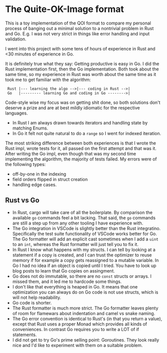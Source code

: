 # The Quite-OK-Image format

This is a toy implementation of the QOI format to compare my personal process of banging out a minimal solution to a nontrivial problem in Rust and Go. E.g. I was not very strict in things like error handling and input validation.

I went into this project with some tens of hours of experience in Rust and <30 minutes of experience in Go.

It is definitely true what they say: Getting productive is easy in Go. I did the Rust implementation first, then the Go implementation. Both took about the same time, so my experience in Rust was worth about the same time as it took me to get familiar with the algorithm:

```
 Rust |--- learning the algo -->|--- coding in Rust -->|
 Go   |--------- learning Go and coding in Go -------->|
 ```

Code-style wise my focus was on getting shit done, so both solutions don't deserve a prize and are at best mildly idiomatic for the respective languages. 
* In Rust I am always drawn towards iterators and handling state by matching Enums. 
* In Go it felt not quite natural to do a `range` so I went for indexed iteration.

The most striking difference between both experiences is that I wrote the Rust impl, wrote tests for it, all passed on the first attempt and that was it. After writing the Go impl, even though that was my second time implementing the algorithm, the majority of tests failed. My errors were of the following types:
* off-by-one in the indexing
* field orders flipped in struct creation
* handling edge cases.

## Rust vs Go

* In Rust, cargo will take care of all the boilerplate. By comparison the available `go` commands feel a bit lacking. That said, the `go` commands are still a step up from any other tooling I have experience with.
* The Go integration in VSCode is slightly better than the Rust integratino. Specifically the test suite functionality of VSCode works better for Go. The Go formatter will add an explicit cast sometimes when I add a `uint` to an `int`, whereas the Rust formatter will just tell you to fix it.
* In Rust I know what happens with my structs. I can tell by looking at a statement if a copy is created, and I can trust the optimizer to reuse memory if for example a copy gets reassigned to a mutable variable. In Go I had no idea if an object is copied until I tried. You have to look up blog posts to learn that Go copies on assingment.
* Go does not do immutable, so there are no `const` structs or arrays. I missed them, and it led me to hardcode some things.
* I don't like that everything is heaped in Go. It means that one optimization you can always do on Go code is not use structs, which is will not help readability.
* Go code is shorter.
* The Rust formatter is much more strict. The Go formatter leaves plenty of room for flamewars about indentation and camel vs snake naming.
* The Go error convention is identical to Rust's (in that you return a value), except that Rust uses a proper Monad which provides all kinds of conveniences. In contrast Go requires you to write a LOT of if statements.
* I did not get to try Go's prime selling point: Goroutines. They look really nice and I'd like to experiment with them on a suitable problem.
